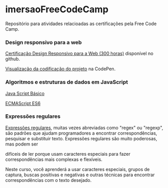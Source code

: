 # imersaoFreeCodeCamp
Repositório para atividades relacioadas as certificações pela Free Code Camp.

### Design responsivo para a web
[Certificação Design Responsivo para a Web (300 horas)](https://github.com/nildoeti/imersaoFreeCodeCamp/tree/main/certificacaoDesignResponsivoParaWeb) disponível no github.

[Visualização da codificação do projeto](https://codepen.io/nildoeti/pen/GRvWxMo) na CodePen.

### Algoritmos e estruturas de dados em JavaScript
[Java Script Básico](https://github.com/nildoeti/imersaoFreeCodeCamp/tree/main/algoritmosEestruturasDeDadosEmJavaScript/javaScriptBasico)

[ECMAScript ES6](https://github.com/nildoeti/imersaoFreeCodeCamp/tree/main/algoritmosEestruturasDeDadosEmJavaScript/ES6)

### Expressões regulares

[Expressões regulares](https://github.com/nildoeti/imersaoFreeCodeCamp/tree/main/algoritmosEestruturasDeDadosEmJavaScript/expressoesRegulares), muitas vezes abreviadas como "regex" ou "regexp", são 
padrões que ajudam programadores a encontrar correspondências, pesquisar e 
substituir texto. Expressões regulares são muito poderosas, mas podem ser 

difíceis de ler porque usam caracteres especiais para fazer correspondências 
mais complexas e flexíveis.

Neste curso, você aprenderá a usar caracteres especiais, grupos de captura, 
buscas positivas e negativas e outras técnicas para encontrar correspondências 
com o texto desejado.